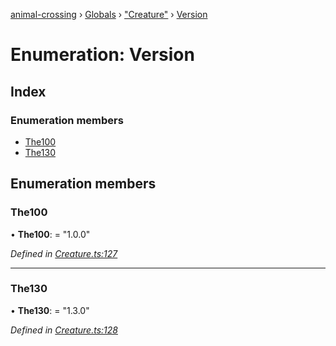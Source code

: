 [animal-crossing](../README.md) › [Globals](../globals.md) › ["Creature"](../modules/_creature_.md) › [Version](_creature_.version.md)

# Enumeration: Version

## Index

### Enumeration members

* [The100](_creature_.version.md#the100)
* [The130](_creature_.version.md#the130)

## Enumeration members

###  The100

• **The100**: = "1.0.0"

*Defined in [Creature.ts:127](https://github.com/Norviah/animal-crossing/blob/09a17bd/module/types/Creature.ts#L127)*

___

###  The130

• **The130**: = "1.3.0"

*Defined in [Creature.ts:128](https://github.com/Norviah/animal-crossing/blob/09a17bd/module/types/Creature.ts#L128)*
